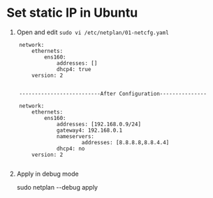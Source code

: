 # Set static IP in Ubuntu

1. Open and edit `sudo vi /etc/netplan/01-netcfg.yaml`

```
    network:
        ethernets:
            ens160:
                addresses: []
                dhcp4: true
        version: 2


    --------------------------After Configuration---------------

    network:
        ethernets:
            ens160:
                addresses: [192.168.0.9/24]
                gateway4: 192.168.0.1
                nameservers:
                        addresses: [8.8.8.8,8.8.4.4]
                dhcp4: no
        version: 2
       
```

2. Apply in debug mode

    sudo netplan --debug apply
